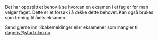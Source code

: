 
Det har oppstått et behov å se hvordan en eksamen i et fag er
før man velger faget. Dette er et forsøk i å dekke dette
behovet. Kan også brukes som trening til årets eksamen.

Send gjerne inn tilbakemeldinger eller eksamener som mangler
til dageriv@stud.ntnu.no.


